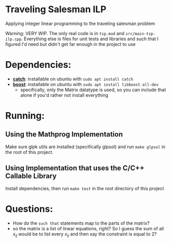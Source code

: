 # Traveling Salesman ILP
Applying integer linear programming to the traveling salesman problem

Warning: VERY WIP. The only real code is in `tsp.mod` and
`src/main-tsp-ilp.cpp`. Everything else is files for unit tests and libraries
and such that I figured I'd need but didn't get far enough in the project to
use

# Dependencies:
 - **[catch](https://github.com/catchorg/Catch2)**: installable on ubuntu with
   `sudo apt install catch`
 - **[boost](https://www.boost.org/)**: installable on ubuntu with `sudo apt
   install libboost-all-dev`
   - specifically, only the Matrix datatype is used, so you can include that
     alone if you'd rather not install everything

# Running:
## Using the Mathprog Implementation
Make sure glpk utils are installed (specifically glpsol) and run `make glpsol`
in the root of this project.

## Using Implementation that uses the C/C++ Callable Library
Install dependencies, then run `make test` in the root directory of this
project 

# Questions: 
 - How do the `such that` statements map to the parts of the matrix?
 - so the matrix is a list of linear equations, right? So I guess the sum of
   all $x_{ij}$ would be to list every $x_{ij}$ and then say the constraint is
   equal to 2?
